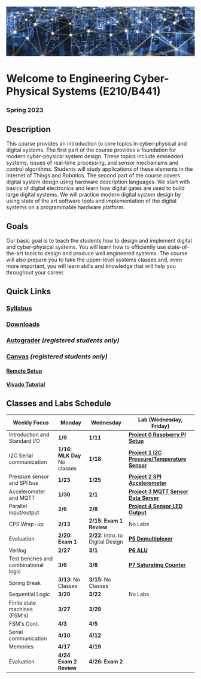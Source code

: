 ![Cover](projects/assets/index/cover.png)

# Welcome to Engineering Cyber-Physical Systems (E210/B441)
### Spring 2023


## Description

This course provides an introduction to core topics in cyber-physical and digital systems. The
first part of the course provides a foundation for modern cyber-physical system design. These
topics include embedded systems, issues of real-time processing, and sensor mechanisms and
control algorithms. Students will study applications of these elements in the Internet of Things
and Robotics.
The second part of the course covers digital system design using hardware description
languages. We start with basics of digital electronics and learn how digital gates are used to
build large digital systems. We will practice modern digital system design by using state of the
art software tools and implementation of the digital systems on a programmable hardware
platform.


## Goals

Our basic goal is to teach the students how to design and implement digital and cyber-physical
systems. You will learn how to efficiently use state-of-the-art tools to design and produce well
engineered systems. The course will also prepare you to take the upper-level systems classes
and, even more important, you will learn skills and knowledge that will help you throughout
your career.


## Quick Links

### [Syllabus](syllabus.pdf)

### [Downloads](http://github.com/engr210/downloads) 

### [Autograder](https://autograder.luddy.indiana.edu) _(registered students only)_

### [Canvas](https://iu.instructure.com/courses/2119511) _(registered students only)_

#### [Remote Setup](https://uisapp2.iu.edu/confluence-prd/pages/viewpage.action?pageId=280461906)

#### [Vivado Tutorial](projects/vivado_tutorial) 



<!-- [P5 - Raspberry Pi Setup](P5.md) -->

## Classes and Labs Schedule

| Weekly Focus      | Monday| Wednesday | Lab (Wednesday, Friday)|
|-------------------|------------------------------------------------------------------         |--------------------------------------------------------------     |-----------------------------------------------|
| Introduction and Standard I/O    | **1/9** | **1/11**| [**Project 0 Raspberry PI Setup**](projects/P0) |
| I2C Serial communication | **1/16: MLK Day** No classes| **1/18**| [**Project 1 I2C Pressure/Temperature Sensor**](projects/P1)|
| Pressure sensor and SPI bus | **1/23**| **1/25**| [**Project 2 SPI Accelerometer**](projects/P2) |
| Accelerometer and MQTT| **1/30**| **2/1**| [**Project 3 MQTT Sensor Data Server**](projects/P3) |
|Parallel input/output| **2/6**| **2/8**|[**Project 4 Sensor LED Output**](projects/P4)  |
| CPS Wrap-up | **2/13**| **2/15: Exam 1 Review**| No Labs |
|Evaluation| **2/20: Exam 1** | **2/22:** Intro. to Digital Design |[**P5 Demultiplexer**](projects/P5)|
|Verilog| **2/27**| **3/1**|  **[P6 ALU](projects/P6)**|
|Test benches and combinational logic|**3/6**  | **3/8** | **[P7 Saturating Counter](projects/P7)** |
|Spring Break| **3/13:** No Classes | **3/15:** No Classes | |
|Sequential Logic  | **3/20**  | **3/22**  | No Labs |
|Finite state machines (FSM's)| **3/27** | **3/29**   |<!-- **[P8 Elevator Controller](projects/P8)**--> |
| FSM's Cont. | **4/3** | **4/5** | <!--**[P8 Elevator Controller](projects/P8)**--> |
| Serial communication | **4/10**  | **4/12** | <!-- **[P9 SPI Interface](projects/P9)** -->  |
|Memories| **4/17**   | **4/19**  | <!--  **[P9 SPI Interface](projects/P8)**-->  |
|Evaluation| **4/24 Exam 2 Review**   | **4/26: Exam 2**  |  |



<!-- [Old Projects](legacy/old_projects.md) -->
<!-- **[P7 Saturating Counter](https://docs.google.com/document/d/1JLgk0VguSrih_h3BsMyMtInTJ4Qrl--Hv2jkxK4chZw)** -->
